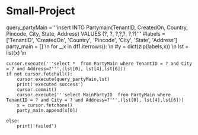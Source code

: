 # Small-Project


query_partyMain ='''insert  INTO Partymain(TenantID, CreatedOn, Country, Pincode, City, State, Address)
 VALUES (?, ?, ?,?,?, ?,?)'''
#labels =['TenantID', 'CreatedOn', 'Country', 'Pincode', 'City', 'State', 'Address']
party_main = [] \n
for _,x in df1.iterrows(): \n
     #y = dict(zip(labels,x)) \n
    lst = list(x) \n
    
    
    cursor.execute('''select *  from PartyMain where TenantID = ? and City = ? and Address=?''',(lst[0], lst[4],lst[6]))
    if not cursor.fetchall():
        cursor.execute(query_partyMain,lst)
        print('executed success')
        cursor.commit()
        cursor.execute('''select MainPartyID  from PartyMain where TenantID = ? and City = ? and Address=?''',(lst[0], lst[4],lst[6]))
        x = cursor.fetchone()
        party_main.append(x[0])
        
    else:
        print('failed')
